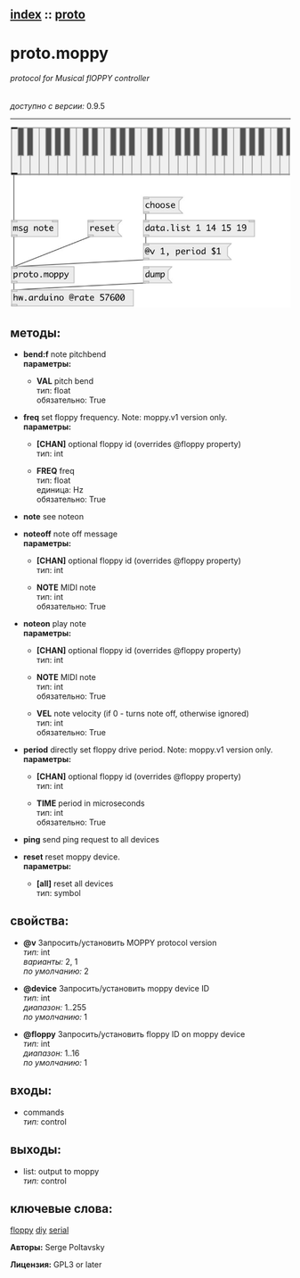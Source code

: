 [index](index.html) :: [proto](category_proto.html)
---

# proto.moppy

###### protocol for Musical flOPPY controller

*доступно с версии:* 0.9.5

---




[![example](../examples/img/proto.moppy.jpg)](../examples/pd/proto.moppy.pd)





## методы:

* **bend:f**
note pitchbend<br>
  __параметры:__
  - **VAL** pitch bend<br>
    тип: float <br>
    обязательно: True <br>

* **freq**
set floppy frequency. Note: moppy.v1 version only.<br>
  __параметры:__
  - **[CHAN]** optional floppy id (overrides @floppy property)<br>
    тип: int <br>

  - **FREQ** freq<br>
    тип: float <br>
    единица: Hz <br>
    обязательно: True <br>

* **note**
see noteon<br>

* **noteoff**
note off message<br>
  __параметры:__
  - **[CHAN]** optional floppy id (overrides @floppy property)<br>
    тип: int <br>

  - **NOTE** MIDI note<br>
    тип: int <br>
    обязательно: True <br>

* **noteon**
play note<br>
  __параметры:__
  - **[CHAN]** optional floppy id (overrides @floppy property)<br>
    тип: int <br>

  - **NOTE** MIDI note<br>
    тип: int <br>
    обязательно: True <br>

  - **VEL** note velocity (if 0 - turns note off, otherwise ignored)<br>
    тип: int <br>
    обязательно: True <br>

* **period**
directly set floppy drive period. Note: moppy.v1 version only.<br>
  __параметры:__
  - **[CHAN]** optional floppy id (overrides @floppy property)<br>
    тип: int <br>

  - **TIME** period in microseconds<br>
    тип: int <br>
    обязательно: True <br>

* **ping**
send ping request to all devices<br>

* **reset**
reset moppy device.<br>
  __параметры:__
  - **[all]** reset all devices<br>
    тип: symbol <br>




## свойства:

* **@v** 
Запросить/установить MOPPY protocol version<br>
_тип:_ int<br>
_варианты:_ 2, 1<br>
_по умолчанию:_ 2<br>

* **@device** 
Запросить/установить moppy device ID<br>
_тип:_ int<br>
_диапазон:_ 1..255<br>
_по умолчанию:_ 1<br>

* **@floppy** 
Запросить/установить floppy ID on moppy device<br>
_тип:_ int<br>
_диапазон:_ 1..16<br>
_по умолчанию:_ 1<br>



## входы:

* commands<br>
_тип:_ control



## выходы:

* list: output to moppy<br>
_тип:_ control



## ключевые слова:

[floppy](keywords/floppy.html)
[diy](keywords/diy.html)
[serial](keywords/serial.html)






**Авторы:** Serge Poltavsky




**Лицензия:** GPL3 or later





